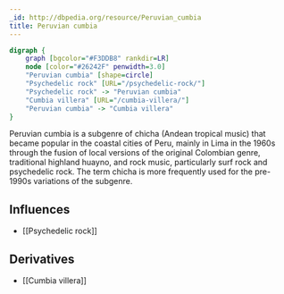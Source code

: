 ```yaml
---
_id: http://dbpedia.org/resource/Peruvian_cumbia
title: Peruvian cumbia
---
```


```dot
digraph {
	graph [bgcolor="#F3DDB8" rankdir=LR]
	node [color="#26242F" penwidth=3.0]
	"Peruvian cumbia" [shape=circle]
	"Psychedelic rock" [URL="/psychedelic-rock/"]
	"Psychedelic rock" -> "Peruvian cumbia"
	"Cumbia villera" [URL="/cumbia-villera/"]
	"Peruvian cumbia" -> "Cumbia villera"
}
```

Peruvian cumbia is a subgenre of chicha (Andean tropical music) that became popular in the coastal cities of Peru, mainly in Lima in the 1960s through the fusion of local versions of the original Colombian genre, traditional highland huayno, and rock music, particularly surf rock and psychedelic rock. The term chicha is more frequently used for the pre-1990s variations of the subgenre.

## Influences
- [[Psychedelic rock]]

## Derivatives
- [[Cumbia villera]]
